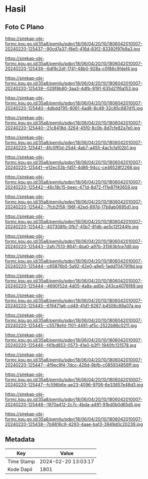 # Hasil

## Foto C Plano

https://sirekap-obj-formc.kpu.go.id/35a8/pemilu/pdpr/18/06/04/20/10/1806042010007-20240220-125437--90cd7a37-f8e5-416d-83f2-83392f97b9a3.jpg

https://sirekap-obj-formc.kpu.go.id/35a8/pemilu/pdpr/18/06/04/20/10/1806042010007-20240220-125439--6df9c2df-1741-48b0-928a-c0f86c9fdef4.jpg

https://sirekap-obj-formc.kpu.go.id/35a8/pemilu/pdpr/18/06/04/20/10/1806042010007-20240220-125439--029f8b80-3aa3-4dfb-9191-635d21f6a153.jpg

https://sirekap-obj-formc.kpu.go.id/35a8/pemilu/pdpr/18/06/04/20/10/1806042010007-20240220-125440--4dbdd795-8061-4ad8-8c48-32c85c687d15.jpg

https://sirekap-obj-formc.kpu.go.id/35a8/pemilu/pdpr/18/06/04/20/10/1806042010007-20240220-125440--21c8418d-3264-45f0-8c0b-8d7cfe82a7e0.jpg

https://sirekap-obj-formc.kpu.go.id/35a8/pemilu/pdpr/18/06/04/20/10/1806042010007-20240220-125441--4fc0ff0d-25d4-4ab7-a455-4ac1cfa102b1.jpg

https://sirekap-obj-formc.kpu.go.id/35a8/pemilu/pdpr/18/06/04/20/10/1806042010007-20240220-125441--e12ec53b-fd51-4d86-94cc-ce46528f2268.jpg

https://sirekap-obj-formc.kpu.go.id/35a8/pemilu/pdpr/18/06/04/20/10/1806042010007-20240220-125442--46c18c15-beec-471d-8d72-f11e87f40659.jpg

https://sirekap-obj-formc.kpu.go.id/35a8/pemilu/pdpr/18/06/04/20/10/1806042010007-20240220-125442--7fcb2f58-196f-42ed-897d-17b8ab0695d1.jpg

https://sirekap-obj-formc.kpu.go.id/35a8/pemilu/pdpr/18/06/04/20/10/1806042010007-20240220-125443--407308fb-0fb7-45b7-81db-ae5c12f244fe.jpg

https://sirekap-obj-formc.kpu.go.id/35a8/pemilu/pdpr/18/06/04/20/10/1806042010007-20240220-125443--2afc7513-8641-4ba0-a97b-31563b1ce7d9.jpg

https://sirekap-obj-formc.kpu.go.id/35a8/pemilu/pdpr/18/06/04/20/10/1806042010007-20240220-125444--c65876b5-5a92-42e0-a9e5-1add7047919d.jpg

https://sirekap-obj-formc.kpu.go.id/35a8/pemilu/pdpr/18/06/04/20/10/1806042010007-20240220-125444--4690f52d-4d05-4a8a-ad0e-243ca4076f89.jpg

https://sirekap-obj-formc.kpu.go.id/35a8/pemilu/pdpr/18/06/04/20/10/1806042010007-20240220-125445--619471a6-cd49-41d1-8267-b4506c89a07a.jpg

https://sirekap-obj-formc.kpu.go.id/35a8/pemilu/pdpr/18/06/04/20/10/1806042010007-20240220-125445--c5578efd-1101-4491-af5c-2522b96c0211.jpg

https://sirekap-obj-formc.kpu.go.id/35a8/pemilu/pdpr/18/06/04/20/10/1806042010007-20240220-125446--f41bd853-0573-41e0-b3f1-1940fc131578.jpg

https://sirekap-obj-formc.kpu.go.id/35a8/pemilu/pdpr/18/06/04/20/10/1806042010007-20240220-125447--4f9ec9f4-7dcc-429d-9bfb-c085934856ff.jpg

https://sirekap-obj-formc.kpu.go.id/35a8/pemilu/pdpr/18/06/04/20/10/1806042010007-20240220-125447--fc596b6e-ae23-4096-9706-6e33657e48d3.jpg

https://sirekap-obj-formc.kpu.go.id/35a8/pemilu/pdpr/18/06/04/20/10/1806042010007-20240220-125448--1970a412-2c7c-4bda-a491-91bd0b0d65d5.jpg

https://sirekap-obj-formc.kpu.go.id/35a8/pemilu/pdpr/18/06/04/20/10/1806042010007-20240220-125438--7b9816c9-4293-4aae-ba13-3949d0c20239.jpg


## Metadata

| Key        | Value               |
| ---------- | ------------------- |
| Time Stamp | 2024-02-20 13:03:17 |
| Kode Dapil | 1801                |



